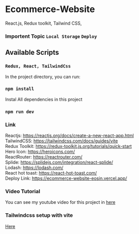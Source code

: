 # Ecommerce-Website
React.js, Redux toolkit, Tailwind CSS, 
### Importent Topic `Local Storage` `Deploy`

## Available Scripts
### `Redux, React, TailwindCss`  
In the project directory, you can run:

### `npm install`

Instal All dependencies in this project

### `npm run dev`

### Link

Reactjs: https://reactjs.org/docs/create-a-new-react-app.html  
TailwindCSS: https://tailwindcss.com/docs/guides/vite  
Redux Toolkit: https://redux-toolkit.js.org/tutorials/quick-start  
Hero Icon: https://heroicons.com/  
ReactRouter: https://reactrouter.com/  
Splide: https://splidejs.com/integration/react-splide/  
Lodash: https://lodash.com/  
React hot toast: https://react-hot-toast.com/  
Deploy Link: https://ecommerce-website-eosin.vercel.app/


### Video Tutorial

You can see my youtube video for this project in [here](https://www.youtube.com/watch?v=QnykUEqAVoc&t=2770s)  
### Tailwindcss setup with vite
[Here](https://tailwindcss.com/docs/guides/vite)
